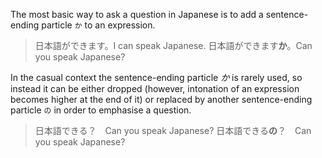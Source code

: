 The most basic way to ask a question in Japanese is to add a sentence-ending particle `か` to an expression.
>日本語ができます。I can speak Japanese.
>日本語ができます**か**。Can you speak Japanese?

In the casual context the sentence-ending particle *か* is rarely used, so instead it can be either dropped (however, intonation of an expression becomes higher at the end of it) or replaced by another sentence-ending particle `の` in order to emphasise a question.
>日本語できる？　Can you speak Japanese?
>日本語できる**の**？　Can you speak Japanese?